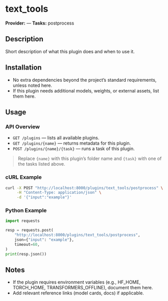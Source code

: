 # text_tools

**Provider:** —
**Tasks:** postprocess

## Description
Short description of what this plugin does and when to use it.

## Installation
- No extra dependencies beyond the project’s standard requirements, unless noted here.
- If this plugin needs additional models, weights, or external assets, list them here.

## Usage

### API Overview
- `GET /plugins` — lists all available plugins.
- `GET /plugins/{name}` — returns metadata for this plugin.
- `POST /plugins/{name}/{task}` — runs a task of this plugin.

> Replace `{name}` with this plugin’s folder name and `{task}` with one of the tasks listed above.

### cURL Example
```bash
curl -X POST "http://localhost:8000/plugins/text_tools/postprocess" \
     -H "Content-Type: application/json" \
     -d '{"input":"example"}'
```

### Python Example
```python
import requests

resp = requests.post(
    "http://localhost:8000/plugins/text_tools/postprocess",
    json={"input": "example"},
    timeout=60,
)
print(resp.json())
```

## Notes
- If the plugin requires environment variables (e.g., HF_HOME, TORCH_HOME, TRANSFORMERS_OFFLINE), document them here.
- Add relevant reference links (model cards, docs) if applicable.
